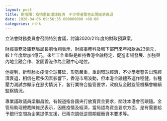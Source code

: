 ```yaml
---
layout: post
title: 劉怡翔：疫情重創環球經濟　不少學者警告出現經濟衰退
date: 2020-04-06 09:56:35.000000000 +08:00
categories: rthk
---
```


立法會財務委員會召開特別會議，討論2020/21年度的財政預算案。

財經事務及庫務局局長劉怡翔表示，財經事務科及轄下部門來年撥款為23億元，較上年度增加4億元，來年工作重點是維持香港金融穩定、促進市場發展、加強與內地金融合作、鞏固香港作為金融中心地位。

他提到，新型肺炎疫情全球蔓延，形勢嚴重，重創環球經濟，不少學者警告出現經濟衰退，相信在眾多因素影響下，香港市場波動，但本港金融體系運作穩健，各種壓力測試亦顯示在惡劣情況下，各行業符合監管要求，政府及金融監管機構會繼續監察情況。

專業議政議員梁繼昌說，有報道指各國央行放寬資金要求，關注本港會否跟隨。金管局助理總裁陳維民表示，因應疫情及經濟，當局認為資金要求方面，是有需要給予銀行空間為企業提供支援，已兩次調低逆周期緩衝資本要求等。
